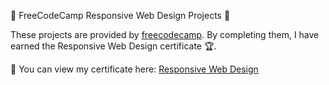 🌟 FreeCodeCamp Responsive Web Design Projects 🌟

These projects are provided by [freecodecamp](https://www.freecodecamp.org/learn/2022/responsive-web-design/). By completing them, I have earned the Responsive Web Design certificate 🏆.

📜 You can view my certificate here: [Responsive Web Design ](https://www.freecodecamp.org/certification/alikb14/responsive-web-design)
